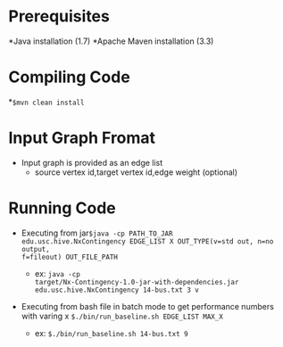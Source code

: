 Prerequisites
========================
*Java installation (1.7)
*Apache Maven installation (3.3)

Compiling Code
=======================
*<code>$mvn clean install</code>

Input Graph Fromat
=======================
* Input graph is provided as an edge list
	* source vertex id,target vertex id,edge weight (optional)

Running Code
=======================
* Executing from jar<code>$java -cp PATH_TO_JAR edu.usc.hive.NxContingency EDGE_LIST X OUT_TYPE(v=std out, n=no output, f=fileout) OUT_FILE_PATH </code>
	* ex: <code>java -cp target/Nx-Contingency-1.0-jar-with-dependencies.jar edu.usc.hive.NxContingency 14-bus.txt 3 v</code>

* Executing from bash file in batch mode to get performance numbers with varing x <code>$./bin/run_baseline.sh EDGE_LIST MAX_X</code>
	* ex: <code>$./bin/run_baseline.sh 14-bus.txt 9</code>



